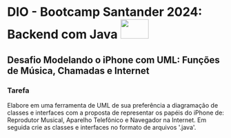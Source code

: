 # DIO - Bootcamp Santander 2024: Backend com Java <img src="https://github.com/RayanneCOliveira/ModelandoIPhoneComUML/assets/147012389/1a8aca7d-13d5-4ce2-80bb-56e5da2a9e44" width="65" height="45">

## Desafio Modelando o iPhone com UML: Funções de Música, Chamadas e Internet

### Tarefa

Elabore em uma ferramenta de UML de sua preferência a diagramação de classes e interfaces com a proposta de representar os papéis do iPhone de: Reprodutor Musical, Aparelho Telefônico e Navegador na Internet. Em seguida crie as classes e interfaces no formato de arquivos '.java'.

